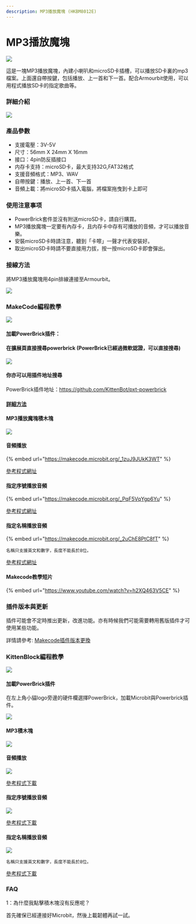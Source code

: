 ```yaml
---
description: MP3播放魔塊 (HKBM8012E)
---
```


# MP3播放魔塊

![](https://kittenbothk.readthedocs.io/en/latest/\_images/12\_03.png)

這是一塊MP3播放魔塊，內建小喇叭和microSD卡插槽，可以播放SD卡裏的mp3檔案。上面還自帶按鍵，包括播放、上一首和下一首。配合Armourbit使用，可以用程式播放SD卡的指定歌曲等。

### 詳細介紹

![](https://kittenbothk.readthedocs.io/en/latest/\_images/12\_02.png)

### 產品參數

* 支援電壓：3V-5V
* 尺寸：56mm X 24mm X 16mm
* 接口：4pin防反插接口
* 内存卡支持：microSD卡，最大支持32G,FAT32格式
* 支援音頻格式：MP3、WAV
* 自帶按鍵：播放、上一首、下一首
* 音頻上載：將microSD卡插入電腦，將檔案拖曳到卡上即可

### 使用注意事项

* PowerBrick套件並沒有附送microSD卡，請自行購買。
* MP3播放魔塊一定要有內存卡，且内存卡中存有可播放的音頻，才可以播放音樂。
* 安裝microSD卡時請注意，聽到「卡嚓」一聲才代表安裝好。
* 取出microSD卡時請不要直接用力拔，按一按microSD卡即會彈出。

### 接線方法

將MP3播放魔塊用4pin排線連接至Armourbit。

![](https://kittenbothk.readthedocs.io/en/latest/\_images/mp3\_wire.png)

### MakeCode編程教學

![](https://kittenbothk.readthedocs.io/en/latest/\_images/mcbanner13.png)

#### 加載PowerBrick插件：

#### 在擴展頁直接搜尋powerbrick (PowerBrick已經過微軟認證，可以直接搜尋)

![](https://kittenbothk.readthedocs.io/en/latest/\_images/powerbrick\_search.png)

#### 你亦可以用插件地址搜尋

PowerBrick插件地址：https://github.com/KittenBot/pxt-powerbrick

#### [詳細方法](../../programmingplatforms/makecode/kittenbotandmakecode.md)

#### MP3播放魔塊積木塊

![](https://kittenbothk.readthedocs.io/en/latest/\_images/mp3blocks.png)

#### 音頻播放

{% embed url="https://makecode.microbit.org/_1zuJ9JUkK3WT" %}

[參考程式網址](https://makecode.microbit.org/\_1zuJ9JUkK3WT)

#### 指定序號播放音頻

{% embed url="https://makecode.microbit.org/_PqF5VqYgp6Yu" %}

[參考程式網址](https://makecode.microbit.org/\_PqF5VqYgp6Yu)

#### 指定名稱播放音頻

{% embed url="https://makecode.microbit.org/_2uChE8PtC8fT" %}

```
名稱只支援英文和數字，長度不能長於8位。
```

[參考程式網址](https://makecode.microbit.org/\_2uChE8PtC8fT)

#### Makecode教學短片

{% embed url="https://www.youtube.com/watch?v=h2XQ463V5CE" %}

### 插件版本與更新

插件可能會不定時推出更新，改進功能。亦有時候我們可能需要轉用舊版插件才可使用某些功能。

詳情請參考: [Makecode插件版本更換](../../programmingplatforms/makecode/makecodeextupdate.md)

### KittenBlock編程教學

![](https://kittenbothk.readthedocs.io/en/latest/\_images/kbbanner7.png)

#### 加載PowerBrick插件

在左上角小貓logo旁邊的硬件欄選擇PowerBrick，加載Microbit與Powerbrick插件。

![](https://kittenbothk.readthedocs.io/en/latest/\_images/addextension1.png)

#### MP3積木塊

![](https://kittenbothk.readthedocs.io/en/latest/\_images/kbmp3blocks.png)

#### 音頻播放

![](https://kittenbothk.readthedocs.io/en/latest/\_images/mp3play.png)

[參考程式下載](https://bit.ly/PowerbrickM10\_01sb3)

#### 指定序號播放音頻

![](https://kittenbothk.readthedocs.io/en/latest/\_images/mp3playbyid.png)

[參考程式下載](https://bit.ly/PowerbrickM10\_02sb3)

#### 指定名稱播放音頻

![](https://kittenbothk.readthedocs.io/en/latest/\_images/mp3playbyname.png)

```
名稱只支援英文和數字，長度不能長於8位。
```

[參考程式下載](https://bit.ly/PowerbrickM10\_03sb3)

### FAQ

1：為什麼我點擊積木塊沒有反應呢？

首先確保已經連接好Microbit，然後上載韌體再試一試。
